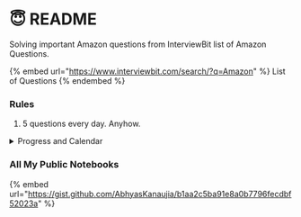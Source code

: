 # 😇 README

Solving important Amazon questions from InterviewBit list of Amazon Questions.&#x20;

{% embed url="https://www.interviewbit.com/search/?q=Amazon" %}
List of Questions
{% endembed %}

### Rules

1. &#x20;5 questions every day. Anyhow.&#x20;

<details>

<summary>Progress and Calendar </summary>

### 1st June

* [x] Rotate Matrix
* [x] Max Sum COntiguous Sub array
* [ ] Find Duplicate in Array
* [x] Merge Intervals
* [x] Spiral Order Matrix I

### 2nd June

* [x] Repeat and Missing Number Array
* [x] Merge Overlapping Intervals
* [x] Set Matrix Zeros
* [x] Spiral Order Matrix II
* [x] Largest Number

### 3rd June

* [x] Find Missing Integer
* [x] Pascal Triangle
* [x] Max Distance
* [x] Next Permutation
* [x] Wave Array

### 4th June

* [x] Min Steps in Infinite Grid
* [x] Flip
* [x] Find Permutation
* [ ] Maximum Absolute Difference
* [x] Maximum Unsorted Subarray

### 5th June

* [x] Reorder Data in Log Files
* [x] Make Equal Array
* [x] Excel Column Number
* [x] Excel Column Title
* [x] Grid Unique Paths

### 6th June

* [x] Power of Two Integers
* [x] Next Silimar Number
* [x] k-th Permutation
* [x] Median of Array
* [x] Square Root of Integer

### 7th June

* [x] Rotated Sorted Array search
* [x] Matrix Median
* [ ] Capacity To ship packages within B Days
* [ ] Implement \`StrStr\`
* [ ] Integer To Roman

### 8th June

* [ ] Roman To Integer
* [ ] Length of the Last word
* [ ] Atoi
* [ ] Valid IP Addresses
* [ ] Compare Version Numbers

</details>

### All My Public Notebooks

{% embed url="https://gist.github.com/AbhyasKanaujia/b1aa2c5ba91e8a0b7796fecdbf52023a" %}
